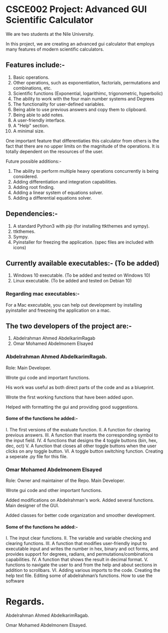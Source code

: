 # CSCE002 Project: Advanced GUI Scientific Calculator

We are two students at the Nile University.

In this project, we are creating an advanced gui calculator that employs many features of modern scientific calculators.

## Features include:-

1.  Basic operations.
2.  Other operations, such as exponentiation, factorials, permutations and combinations, etc.
3.  Scientific functions (Exponential, logarithimc, trigonometric, hyperbolic)
4.  The ability to work with the four main number systems and Degrees
5.  The functionality for user-defined variables.
6.  Being able to use previous answers and copy them to clipboard.
7.  Being able to add notes.
8.  A user-friendly interface.
9.  A "Help" section.
10. A minimal size.

One important feature that differentiaties this calculator from others is the fact that there are no upper limits
on the magnitude of the operations. It is totally dependent on the resources of the user.

Future possible additions:-
1. The ability to perform multiple heavy operations concurrently is being considered.
2. Adding differentiation and integration capabilities.
3. Adding root finding.
4. Adding a linear system of equations solver.
5. Adding a differential equations solver.

## Dependencies:-

1. A standard Python3 with pip (for installing ttkthemes and sympy).
2. ttkthemes.
3. Sympy.
4. Pyinstaller for freezing the application. (spec files are included with icons)

## Currently available executables:- (To be added)
    
1. Windows 10 executable. (To be added and tested on Windows 10)
2. Linux executable. (To be added and tested on Debian 10)

### Regarding mac executables:-
    
For a Mac executable, you can help out development by installing pyinstaller and freezeing the application on a mac.


## The two developers of the project are:-

1. Abdelrahman Ahmed AbdelkarimRagab
2. Omar Mohamed Abdelmonem Elsayed

### Abdelrahman Ahmed AbdelkarimRagab.

Role: Main Developer.

Wrote gui code and important functions. 

His work was useful as both direct parts of the code and as a blueprint.

Wrote the first working functions that have been added upon.

Helped with formatting the gui and providing good suggestions.

#### Some of the functions he added:-
I. The first versions of the evaluate function.
II. A function for clearing previous answers. 
III. A function that inserts the corresponding symbol to the input field.
IV. 4 functions that designs the 4 toggle buttons (bin, hex, dec, oct)
V. A function that closes all other toggle buttons when the user clicks on any toggle button.
VI. A toggle button switching function. Creating a seperate .py file for this file.


### Omar Mohamed Abdelmonem Elsayed

Role: Owner and maintainer of the Repo. Main Developer.

Wrote gui code and other important functions.

Added modifications on Abdelrahman's work. Added several functions. Main designer of the GUI.

Added classes for better code organization and smoother development.

#### Some of the functions he added:-
I. The input clear functions.
II. The variable and variable checking and clearing functions.
III. A function that modifies user-friendly input to executable input and writes the number in hex, binary and oct forms, and provides support for degrees, radians, and permutations/combinations capabilities.
IV. A function that shows the result in decimal format.
V. functions to navigate the user to and from the help and about sections in addition to scrollbars.
VI. Adding various imports to the code. Creating the help text file. Editing some of abdelrahman’s functions.
How to use the software

# Regards.

Abdelrahman Ahmed AbdelkarimRagab.

Omar Mohamed Abdelmonem Elsayed.
